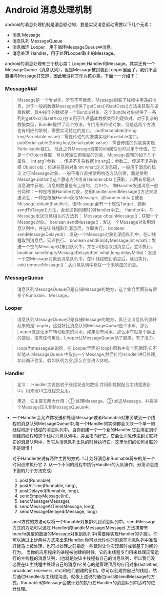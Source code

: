 # Android 消息处理机制
android的消息处理机制是消息驱动的，要是实现消息驱动需要以下几个元素：

- 消息 Message
- 消息队列  MessageQueue
- 消息循环  Looper，用于循环MessageQueue中消息。
- 消息处理  Handler，用于处理Looper取出的Message。

android的消息处理有三个核心类：Looper,Handler和Message。其实还有一个MessageQueue（消息队列），但是Message被封装到Looper里面了，我们不会直接与Message打交道，因此我没将其作为核心类。下面一一介绍下：
### Message###
> Message是一个final类，所有不可继承，Message封装了线程中传递的消息，对于一般的数据Message提供了getData()和setData()方法来获取与设置数据，其中操作的数据是一个Bundle对象，这个Bundle对象提供了一系列的getXxx()和setXxx()方法用于传递基本数据类型的键值对。对于复杂的数据类型，Bundle提供了两个方法，专门用来传递对象，但是这两个方法也有相应的限制，需要实现特定的接口。
putParcelable(String key,Parcelable value)：需要传递的对象类实现Parcelable接口。
pubSerializable(String key,Serializable value)：需要传递的对象类实现Serializable接口。
除此之外Message自带的obj属性也可以用于传值，它是一个Object类型，可以传递任何类型的对象，Message自带的如下几个属性：
int arg1:参数一，传递不复杂数据
int arg2：参数二，传递不复杂数据
Object obj：传递任意的对象
int what:定义消息码，一般用于消息的标志
对于Message对象，一般不推介直接使用构造方法创建，而是使用Message.obtain()这个静态方法或者Handler.obtai()获取，此两者都是从消息池中获取，消息的数量是有上限的，为10个。
向Handler发送消息一般分两种：一种是根据Handler对象，使用handler.sendMessage()方法来发送消息，一种是根据Handle获取Message，如handler.obtai()或者Message.obtain(handler)，该Message会有一个属性Target，调用sendToTarget()方法，会发送到创建时的Handler中去。
Handler中，与Message发送消息相关的方法有：
Message obtainMessage()：获取一个Message对象。
boolean sendMessage()：发送一个Message对象到消息队列中，并在UI线程取到消息后，立即执行。
boolean sendMessageDelayed()：发送一个Message对象到消息队列中，在UI线程取到消息后，延迟执行。
boolean sendEmptyMessage(int what)：发送一个空的Message对象到队列中，并在UI线程取到消息后，立即执行。
boolean sendEmptyMessageDelayed(int what,long delayMillis)：发送一个空Message对象到消息队列中，在UI线程取到消息后，延迟执行。
void removeMessage()：从消息队列中移除一个未响应的消息。

### MessageQueue ###

> 消息队列MessageQueue只是存储Message的地方，这个集合里面装有很多个Runnable、Message。

### Looper ###

> 消息队列MessageQueue只是存储Message的地方，真正让消息队列循环起来的是Looper，这就好比消息队列MessageQueue是个水车，那么Looper就是让水车转动起来的河水，如果没有河水，那么水车就是个静止的摆设，没有任何用处，Looper让MessageQueue动了起来，有了活力。

> loopr为message轮询器，在 Looper里面的 loop()函数中有个死循环,它不断地从 MessageQueue 中取出一个Message,然后传给Handler进行处理,如此循环往复。假如队列为空,那么它会进入休眠。

### Handler ###

> 定义： Handler主要接收子线程发送的数据,并用此数据配合主线程更新UI，用来跟UI主线程交互用。

> 用途：它主要有两大作用：① 处理Message。② 发送Message，并将某个Message压入到MessageQueue中。

- 一个Handler会允许你发送和处理Message或者Runnable对象关联到一个线程的消息队列MessageQueue中,每一个Handler的实例都会关联一个单一的线程和那个线程的消息队列中。当你创建一个一个新的Handler,它会绑定到你创建的线程和这个线程消息队列中。并且指向好它，它会让消息传递到关联好它的消息队列中，当它从消息队列出队的时候执行它。这里他们的如何关联的不是很懂！

   对于Handler来说有两种主要的方式: 1.计划好消息和Runnable将来的某一个时间点来执行它 2. 从一个不同的线程中执行Handler的入队操作。分发消息由下面的几个方法完成:
   1) post(Runnable),
   2) postAtTime(Runnable, long), 
   3) postDelayed(Runnable, long), 
   4) sendEmptyMessage(int), 
   5) sendMessage(Message), 
   6) sendMessageAtTime(Message, long), 
   7) sendMessageDelayed(Message, long)
   
   post方式的方法可以将一个Runable对象排列到消息队列中。sendMessage方式的方法可以通过 Handler的handleMessage(Message) 方法携带有bundle类型的数据的Message对象到队列中(需要你实现Handler的子类)。你可以通过上诉两种方式来出来Handler,你可以允许你的消息在消息队列中准备好就马上被处理，也可以处理之前指定一些延时让你实现超时或者基于时间的行为。
   当你的应用程序的进程被创建的时候，它的主线程专门用来处理正常运行的主线程的消息队列，(也就是说UI主线程有自己的消息队列，所以我们没必要在UI主线程中处理自己的消息)它关心的是管理顶层的应用对象(activities, broadcast receivers, etc)和他们创建的窗口。你可以创建你自己的线程，然后通过Handler与主线程沟通。就像上述说的通过post和sendMessage的方式，Runnable和Message会被计划的执行在Handler的消息队列中适时的进行处理。






